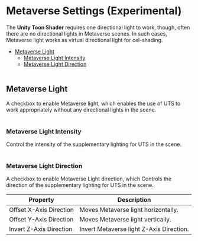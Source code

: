 # Metaverse Settings (Experimental)

The **Unity Toon Shader** requires one directional light to work, though, often there are no directional lights in Metaverse scenes. In such cases, Metaverse light works as virtual directional light for cel-shading.

* [Metaverse Light](#metaverse-light)
  * [Metaverse Light Intensity](#metaverse-light-intensity)
  * [Metaverse Light Direction](#metaverse-light-direction)
<br/><br/>


## Metaverse Light
A checkbox to enable Metaverse light, which enables the use of UTS to work appropriately without any directional lights in the scene.
<br/><br/>
### Metaverse Light Intensity
Control the intensity of the supplementary lighting for UTS in the scene.
<br/><br/>
### Metaverse Light Direction
A checkbox to enable Metaverse Light direction, which Controls the direction of the supplementary lighting for UTS in the scene.

| Property | Description |
| -- | -- |
| Offset X-Axis Direction | Moves Metaverse light horizontally. |
| Offset Y-Axis Direction | Moves Metaverse light vertically. |
| Invert Z-Axis Direction | Invert Metaverse light Z-Axis Direction.|
